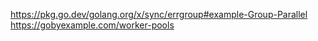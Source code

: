 https://pkg.go.dev/golang.org/x/sync/errgroup#example-Group-Parallel
https://gobyexample.com/worker-pools
